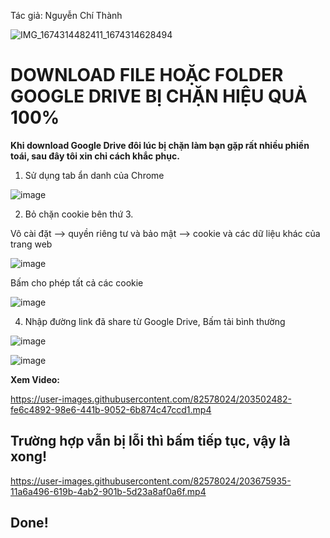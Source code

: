 Tác giả: Nguyễn Chí Thành

![IMG_1674314482411_1674314628494](https://user-images.githubusercontent.com/82578024/231749370-cff3f452-4349-46bd-80e4-dd85653ca27f.jpg)

# DOWNLOAD FILE HOẶC FOLDER GOOGLE DRIVE BỊ CHẶN HIỆU QUẢ 100% #

**Khi download Google Drive đôi lúc bị chặn làm bạn gặp rất nhiều phiền toái, sau đây tôi xin chỉ cách khắc phục.**

1. Sử dụng tab ẩn danh của Chrome 

![image](https://user-images.githubusercontent.com/82578024/203499012-d279da7a-63ee-4cbb-9383-ab21b9528cc2.png)

2. Bỏ chặn cookie bên thứ 3.

Vô cài đặt --> quyền riêng tư và bảo mật --> cookie và các dữ liệu khác của trang web

![image](https://user-images.githubusercontent.com/82578024/203499437-d13d6c73-8ff8-4c74-9d22-a959791ee589.png)

Bấm cho phép tất cả các cookie

![image](https://user-images.githubusercontent.com/82578024/203499644-d4e61d3d-f612-4111-8300-0dfd2dd558f0.png)

4. Nhập đường link đã share từ Google Drive, Bấm tải bình thường

![image](https://user-images.githubusercontent.com/82578024/203500433-d6da7631-a6a7-4357-a5ab-2aeaa5e56947.png)

![image](https://user-images.githubusercontent.com/82578024/203500648-a873f545-f67b-4b6f-9126-bc772728aeb3.png)

**Xem Video:**

https://user-images.githubusercontent.com/82578024/203502482-fe6c4892-98e6-441b-9052-6b874c47ccd1.mp4

## Trường hợp vẫn bị lỗi thì bấm tiếp tục, vậy là xong! ##

https://user-images.githubusercontent.com/82578024/203675935-11a6a496-619b-4ab2-901b-5d23a8af0a6f.mp4

## Done! ##
